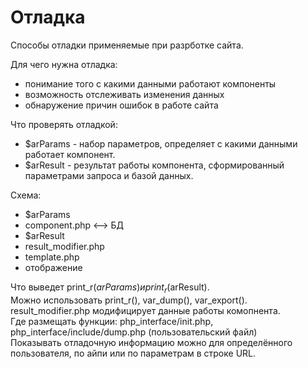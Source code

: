 # Отладка
Способы отладки применяемые при разрботке сайта.

Для чего нужна отладка:
- понимание того с какими данными работают компоненты
- возможность отслеживать изменения данных
- обнаружение причин ошибок в работе сайта

Что проверять отладкой:
- $arParams - набор параметров, определяет с какими данными работает компонент.
- $arResult - результат работы компонента, сформированный параметрами запроса и базой данных.

Схема:
- $arParams
- component.php <--> БД
- $arResult
- result_modifier.php
- template.php
- отображение

Что выведет print_r($arParams) и print_r($arResult).  
Можно использовать print_r(), var_dump(), var_export().  
result_modifier.php модифицирует данные работы комопнента.  
Где размещать функции: php_interface/init.php, php_interface/include/dump.php (пользовательский файл)  
Показывать отладочную информацию можно для определённого пользователя, по айпи или по параметрам в строке URL.
